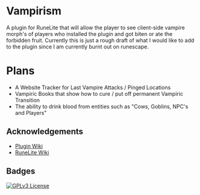 # Vampirism
A plugin for RuneLite that will allow the player to see client-side vampire morph's of players who
installed the plugin and got biten or ate the forbidden fruit. Currently this is just a rough draft
of what I would like to add to the plugin since I am currently burnt out on runescape.

# Plans
* A Website Tracker for Last Vampire Attacks / Pinged Locations
* Vampiric Books that show how to cure / put off permanent Vampiric Transition
* The ability to drink blood from entities such as "Cows, Goblins, NPC's and Players"
## Acknowledgements

 - [Plugin Wiki](https://github.com/unusualComplex/Vampirism/wiki)
 - [RuneLite Wiki](https://github.com/runelite/runelite/wiki)

## Badges
[![GPLv3 License](https://img.shields.io/badge/License-GPL%20v3-yellow.svg)](https://opensource.org/licenses/)
